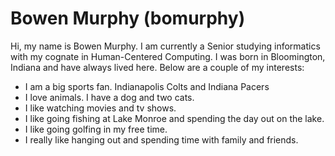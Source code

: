 # Bowen Murphy (bomurphy)

Hi, my name is Bowen Murphy. I am currently a Senior studying informatics with my cognate in Human-Centered Computing. I was born in Bloomington, Indiana and have always lived here. Below are a couple of my interests:

* I am a big sports fan. Indianapolis Colts and Indiana Pacers 
* I love animals. I have a dog and two cats. 
* I like watching movies and tv shows. 
* I like going fishing at Lake Monroe and spending the day out on the lake. 
* I like going golfing in my free time. 
* I really like hanging out and spending time with family and friends.